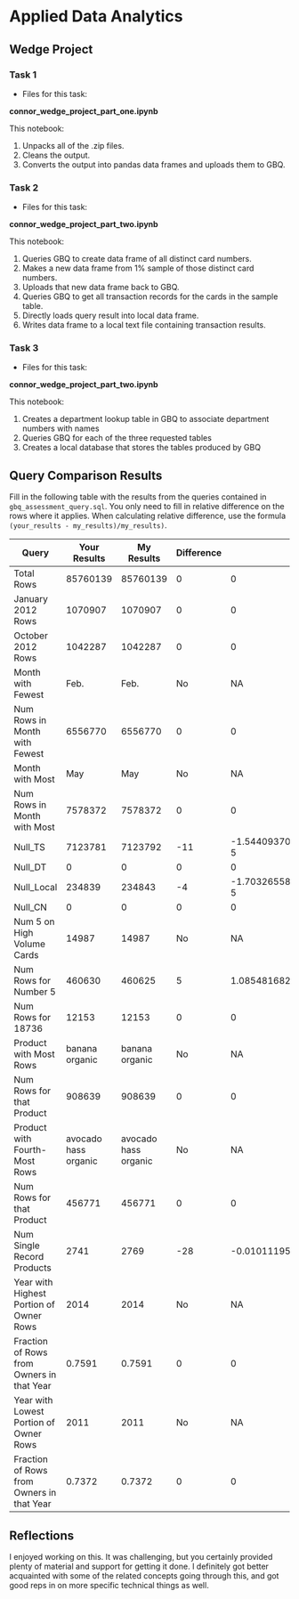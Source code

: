
# Applied Data Analytics

## Wedge Project


### Task 1

* Files for this task: 

**connor_wedge_project_part_one.ipynb**

This notebook: 

1. Unpacks all of the .zip files.
1. Cleans the output.
1. Converts the output into pandas data frames and uploads them to GBQ.



### Task 2

* Files for this task: 

**connor_wedge_project_part_two.ipynb**

This notebook:

1. Queries GBQ to create data frame of all distinct card numbers.
1. Makes a new data frame from 1% sample of those distinct card numbers.
1. Uploads that new data frame back to GBQ.
1. Queries GBQ to get all transaction records for the cards in the sample table.
1. Directly loads query result into local data frame.
1. Writes data frame to a local text file containing transaction results.



### Task 3

* Files for this task: 

**connor_wedge_project_part_two.ipynb**

This notebook:
1. Creates a department lookup table in GBQ to associate department numbers with names
1. Queries GBQ for each of the three requested tables
1. Creates a local database that stores the tables produced by GBQ



## Query Comparison Results

Fill in the following table with the results from the 
queries contained in `gbq_assessment_query.sql`. You only
need to fill in relative difference on the rows where it applies. 
When calculating relative difference, use the formula 
` (your_results - my_results)/my_results)`. 



|  Query  |  Your Results  |  My Results | Difference | Rel. Diff | 
|---|---|---|---|---|
| Total Rows  |85760139|85760139|0|0|
| January 2012 Rows  |1070907|1070907|0|0|
| October 2012 Rows  |1042287|1042287|0|0|
| Month with Fewest  |Feb.|Feb.|No| NA  |
| Num Rows in Month with Fewest  |6556770|6556770|0|0|
| Month with Most  |May|May|No| NA  |
| Num Rows in Month with Most  |7578372|7578372|0|0|
| Null_TS  |7123781|7123792|-11|-1.5440937012206762568922727936305e-5|
| Null_DT  |0|0|0|0|
| Null_Local  |234839|234843|-4|-1.7032655859446523847847285207564e-5|
| Null_CN  |0|0|0|0|
| Num 5 on High Volume Cards  |14987|14987|No| NA  |
|  Num Rows for Number 5 |460630|460625|5|1.0854816824966078697421981004071e-5|
| Num Rows for 18736  |12153|12153|0|0|
| Product with Most Rows  |banana organic|banana organic|No| NA  |
| Num Rows for that Product  |908639|908639|0|0|
| Product with Fourth-Most Rows  |avocado hass organic|avocado hass organic|No| NA  |
| Num Rows for that Product  |456771|456771|0|0|
| Num Single Record Products  |2741|2769|-28|-0.01011195377392560491152040447815|
| Year with Highest Portion of Owner Rows  |2014|2014|No| NA |
| Fraction of Rows from Owners in that Year  |0.7591|0.7591|0|0|
| Year with Lowest Portion of Owner Rows  |2011|2011|No| NA |
| Fraction of Rows from Owners in that Year  |0.7372|0.7372|0|0|

## Reflections

I enjoyed working on this. It was challenging, but you certainly provided plenty of material and support for getting it done. I definitely got better acquainted with some of the related concepts going through this, and got good reps in on more specific technical things as well.
